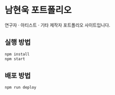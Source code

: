 # 남현욱 포트폴리오

연구자 · 아티스트 · 기타 제작자 포트폴리오 사이트입니다.

## 실행 방법
```bash
npm install
npm start
```

## 배포 방법
```bash
npm run deploy
```
